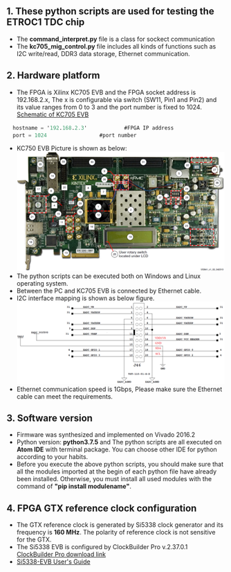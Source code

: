 ## 1. These python scripts are used for testing the ETROC1 TDC chip
  - The **command\_interpret.py** file is a class for sockect communication
  - The **kc705\_mig\_control.py** file includes all kinds of functions such as I2C write/read, DDR3 data storage, Ethernet communication.

## 2. Hardware platform
  - The FPGA is Xilinx KC705 EVB and the FPGA socket address is 192.168.2.x, The x is configurable via switch (SW11, Pin1 and Pin2) and its value ranges from 0 to 3 and the port number is fixed to 1024. [Schematic of KC705 EVB](https://www.xilinx.com/support/documentation/boards_and_kits/kc705_Schematic_xtp132_rev1_1.pdf)
  ```verilog
	hostname = '192.168.2.3'			#FPGA IP address
	port = 1024					#port number
  ```
  - KC750 EVB Picture is shown as below:
  ![KC705 EVB Picture](https://github.com/weizhangccnu/Python_Script/blob/master/ETROC1_TDC_Test_Software/Img/KC705_EVB.png)
  - The python scripts can be executed both on Windows and Linux operating system.
  - Between the PC and KC705 EVB is connected by Ethernet cable. 
  - I2C interface mapping is shown as below figure.
  ![I2C interface Mapping](https://github.com/weizhangccnu/Python_Script/blob/master/ETROC1_TDC_Test_Software/Img/I2C_Interface_Mapping.png)
  - Ethernet communication speed is 1Gbps, Please make sure the Ethernet cable can meet the requirements.

## 3. Software version
  - Firmware was synthesized and implemented on Vivado 2016.2
  - Python version: **python3.7.5** and The python scripts are all executed on **Atom IDE** with terminal package. You can choose other IDE for python according to your habits.
  - Before you execute the above python scripts, you should make sure that all the modules imported at the begin of each python file have already been installed. Otherwise, you must install all used modules with the command of **"pip install modulename"**.

## 4. FPGA GTX reference clock configuration
  - The GTX reference clock is generated by Si5338 clock generator and its frequency is **160 MHz**. The polarity of reference clock is not sensitive for the GTX.
  - The Si5338 EVB is configured by ClockBuilder Pro v.2.37.0.1 [ClockBuilder Pro download link](https://www.silabs.com/products/development-tools/software/clockbuilder-pro-software)
  - [Si5338-EVB User's Guide](https://www.silabs.com/documents/public/user-guides/Si5338-EVB.pdf)


